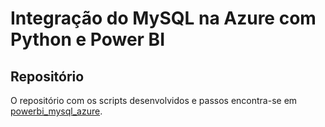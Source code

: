 # Integração do MySQL na Azure com Python e Power BI

## Repositório

O repositório com os scripts desenvolvidos e passos encontra-se em [powerbi_mysql_azure](https://github.com/jacivaldocarvalho/powerbi_mysql_azure).

